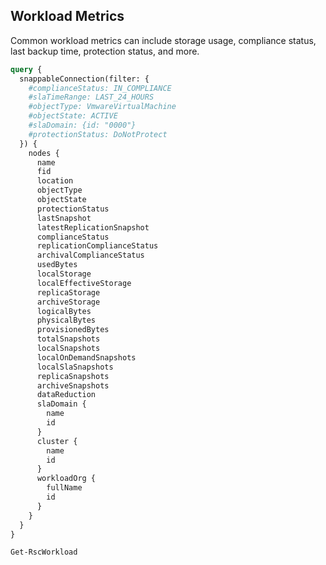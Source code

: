 ## Workload Metrics

Common workload metrics can include storage usage, compliance status, last backup time, protection status, and more.

```graphql
query {
  snappableConnection(filter: {
    #complianceStatus: IN_COMPLIANCE
    #slaTimeRange: LAST_24_HOURS
    #objectType: VmwareVirtualMachine 
    #objectState: ACTIVE
    #slaDomain: {id: "0000"}
    #protectionStatus: DoNotProtect
  }) {
    nodes {
      name
      fid
      location
      objectType
      objectState
      protectionStatus
      lastSnapshot
      latestReplicationSnapshot
      complianceStatus
      replicationComplianceStatus
      archivalComplianceStatus
      usedBytes
      localStorage
      localEffectiveStorage
      replicaStorage
      archiveStorage
      logicalBytes
      physicalBytes
      provisionedBytes
      totalSnapshots
      localSnapshots
      localOnDemandSnapshots
      localSlaSnapshots
      replicaSnapshots
      archiveSnapshots
      dataReduction
      slaDomain {
        name
        id
      }
      cluster {
        name
        id
      }
      workloadOrg {
        fullName
        id
      }
    }
  }
}
```

```powershell
Get-RscWorkload
```

```bash

```
